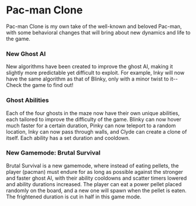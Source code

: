 # Pac-man Clone
Pac-man Clone is my own take of the well-known and beloved Pac-man, with some behavioral changes that will bring about new dynamics and life to the game.

### New Ghost AI

New algorithms have been created to improve the ghost AI, making it slightly more predictable yet difficult to exploit. For example, Inky will now have the same algorithm as that of Blinky, only with a minor twist to it--Check the game to find out!


### Ghost Abilities

Each of the four ghosts in the maze now have their own unique abilities, each tailored to improve the difficulty of the game. Blinky can now hover much faster for a certain duration, Pinky can now teleport to a random location, Inky can now pass through walls, and Clyde can create a clone of itself. Each ability has a set duration and cooldown.

### New Gamemode: Brutal Survival

Brutal Survival is a new gamemode, where instead of eating pellets, the player (pacman) must endure for as long as possible against the stronger and faster ghost AI, with their ability cooldowns and scatter timers lowered and ability durations increased. The player can eat a power pellet placed randomly on the board, and a new one will spawn when the pellet is eaten. The frightened duration is cut in half in this game mode.
